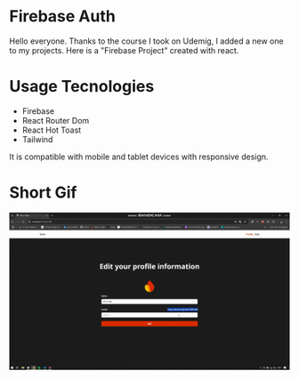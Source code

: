 # Firebase Auth

Hello everyone. Thanks to the course I took on Udemig, I added a new one to my projects. Here is a "Firebase Project" created with react.

# Usage Tecnologies

- Firebase
- React Router Dom
- React Hot Toast
- Tailwind

It is compatible with mobile and tablet devices with responsive design.

# Short Gif

![](firebase.gif)
